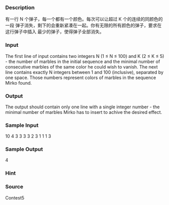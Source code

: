 
### Description
  有一行 N 个弹子，每一个都有一个颜色。每次可以让超过 K 个的连续的同颜色的一段
弹子消失，剩下的会重新紧凑在一起。你有无限的所有颜色的弹子，要求在这行弹子中插入
最少的弹子，使得弹子全部消失。 
 
### Input
The first line of input contains two integers N (1 ≤ N ≤ 100) and K (2 ≤ K ≤
5) - the number of marbles in the initial sequence and the minimal number
of consecutive marbles of the same color he could wish to vanish.
The next line contains exactly N integers between 1 and 100 (inclusive),
separated by one space. Those numbers represent colors of marbles in the
sequence Mirko found.
### Output
The output should contain only one line with a single integer number - the
minimal number of marbles Mirko has to insert to achive the desired effect.
### Sample Input
10 4
3 3 3 3 2 3 1 1 1 3
### Sample Output
4
### Hint

### Source
Contest5